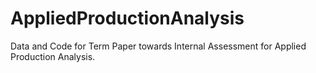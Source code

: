 # AppliedProductionAnalysis

Data and Code for Term Paper towards Internal Assessment for Applied Production Analysis. 
